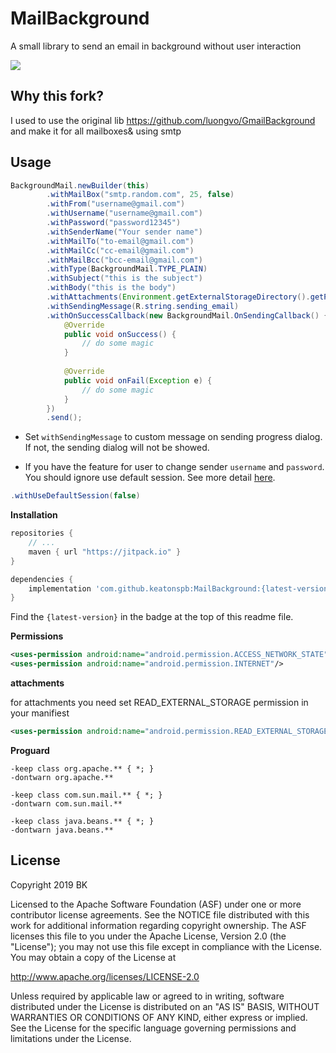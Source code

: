 # MailBackground
A small library to send an email in background without user interaction

[![](https://jitpack.io/v/keatonspb/MailBackground.svg)](https://jitpack.io/#keatonspb/MailBackground)

## Why this fork?
I used to use the original lib https://github.com/luongvo/GmailBackground and make it for all mailboxes& using smtp


## Usage
```java
BackgroundMail.newBuilder(this)
        .withMailBox("smtp.random.com", 25, false)
        .withFrom("username@gmail.com")
        .withUsername("username@gmail.com")
        .withPassword("password12345")
        .withSenderName("Your sender name")
        .withMailTo("to-email@gmail.com")
        .withMailCc("cc-email@gmail.com")
        .withMailBcc("bcc-email@gmail.com")
        .withType(BackgroundMail.TYPE_PLAIN)
        .withSubject("this is the subject")
        .withBody("this is the body")
        .withAttachments(Environment.getExternalStorageDirectory().getPath() + "/test.txt")
        .withSendingMessage(R.string.sending_email)
        .withOnSuccessCallback(new BackgroundMail.OnSendingCallback() {
            @Override
            public void onSuccess() {
                // do some magic
            }
            
            @Override
            public void onFail(Exception e) {
                // do some magic
            }
        })
        .send();
```
- Set `withSendingMessage` to custom message on sending progress dialog. If not, the sending dialog will not be showed.

- If you have the feature for user to change sender `username` and `password`. You should ignore use default session. See more detail [here](http://docs.oracle.com/javaee/6/api/javax/mail/Session.html#getDefaultInstance).
```java
.withUseDefaultSession(false)
```
**Installation**

```groovy
repositories {
    // ...
    maven { url "https://jitpack.io" }
}
```
```groovy
dependencies {
    implementation 'com.github.keatonspb:MailBackground:{latest-version}'
}
```
Find the `{latest-version}` in the badge at the top of this readme file.

**Permissions**
```xml
<uses-permission android:name="android.permission.ACCESS_NETWORK_STATE"/>
<uses-permission android:name="android.permission.INTERNET"/>
```
**attachments**

for attachments you need set READ_EXTERNAL_STORAGE permission in your manifiest
```xml
<uses-permission android:name="android.permission.READ_EXTERNAL_STORAGE"/>
```

**Proguard**
```
-keep class org.apache.** { *; }
-dontwarn org.apache.**

-keep class com.sun.mail.** { *; }
-dontwarn com.sun.mail.**

-keep class java.beans.** { *; }
-dontwarn java.beans.**
```

## License
Copyright 2019 BK

Licensed to the Apache Software Foundation (ASF) under one or more contributor license agreements. See the NOTICE file distributed with this work for additional information regarding copyright ownership. The ASF licenses this file to you under the Apache License, Version 2.0 (the "License"); you may not use this file except in compliance with the License. You may obtain a copy of the License at

http://www.apache.org/licenses/LICENSE-2.0

Unless required by applicable law or agreed to in writing, software distributed under the License is distributed on an "AS IS" BASIS, WITHOUT WARRANTIES OR CONDITIONS OF ANY KIND, either express or implied. See the License for the specific language governing permissions and limitations under the License.
